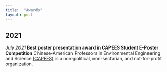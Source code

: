 ```yaml
---
title:  "Awards"
layout: post
---
```

## 2021
*July 2021*   **Best poster presentation award in CAPEES Student E-Poster Competition**  Chinese-American Professors in Environmental Engineering and Science [(CAPEES)](http://www.capees.org/bylaws.html) is a non-political, non-sectarian, and not-for-profit organization.
              
              
